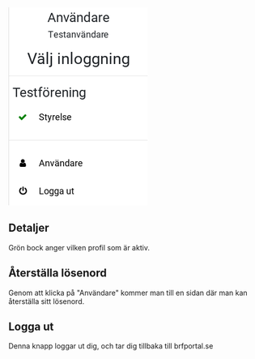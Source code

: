 
![user-details](_img/user/user-details.png)

## Detaljer

Grön bock anger vilken profil som är aktiv.

## Återställa lösenord

Genom att klicka på "Användare" kommer man till en sidan där man kan återställa sitt lösenord.

## Logga ut

Denna knapp loggar ut dig, och tar dig tillbaka till brfportal.se